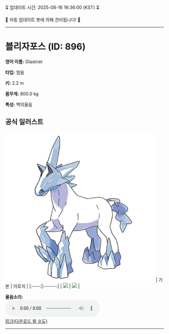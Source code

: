 
⏳ 업데이트 시간: 2025-08-16 16:36:00 (KST) ⏳

🤖 자동 업데이트 봇에 의해 관리됩니다! 🤖

---

# 블리자포스 (ID: 896)
**영어 이름:** Glastrier

**타입:** 얼음

**키:** 2.2 m

**몸무게:** 800.0 kg

**특성:** 백의울음

## 공식 일러스트
![](https://raw.githubusercontent.com/PokeAPI/sprites/master/sprites/pokemon/other/official-artwork/896.png)
| 기본 | 이로치 |
|:----:|:------:|
| <img src="http://play.pokemonshowdown.com/sprites/ani/glastrier.gif" width="200"> | <img src="http://play.pokemonshowdown.com/sprites/ani-shiny/glastrier.gif" width="200"> |

**울음소리:**<br><audio controls src="https://raw.githubusercontent.com/PokeAPI/cries/main/cries/pokemon/latest/896.ogg"></audio><br> [링크(다운로드 될 수도)](https://raw.githubusercontent.com/PokeAPI/cries/main/cries/pokemon/latest/896.ogg)


---
